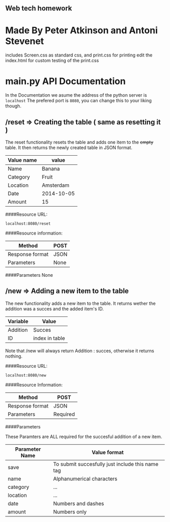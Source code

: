 Web tech homework
----------------------------------
Made By Peter Atkinson and Antoni Stevenet
==================================
includes Screen.css as standard css, and print.css for printing
edit the index.html for custom testing of the print.css

main.py API Documentation
===================================
In the Documentation we asume the address of the python server is ```localhost```
The prefered port is ```8080```, you can change this to your liking though.

/reset => Creating the table ( same as resetting it )
-----------------------------------
The reset functionality resets the table and adds one item to the ~~empty~~ table.
It then returns the newly created table in JSON format.

|Value name    |   value|
|--------------|-------------|
|Name          | Banana|
|Category      | Fruit|
|Location      | Amsterdam|
|Date          | 2014-10-05|
|Amount        | 15|

####Resource URL:
```
localhost:8080/reset
```

####Resource information:

Method          | POST
----------------|-----
Response format | JSON
Parameters      | None

####Parameters
None

/new => Adding a new item to the table
-----------------------------------
The new functionality adds a new item to the table.
It returns wether the addition was a succes and the added item's ID. 

| Variable    |    Value |
|-------------|----------|
|Addition     | Succes   |
|ID           | index in table |

Note that /new will always return Addition : succes, otherwise it returns nothing. 

####Resource URL:
```
localhost:8080/new
```

####Resource Information:

Method         | POST 
---------------|-----
Response format|JSON
Parameters     | Required

####Parameters

These Paramters are ALL required for the succesful addition of a new item.

Parameter Name  | Value format 
----------------|-----------------
save            | To submit succesfully just include this name tag
name            | Alphanumerical characters
category        | ...
location        | ...
date            | Numbers and dashes
amount          | Numbers only


